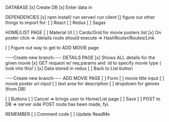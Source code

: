 

DATABASE
    [x] Create DB
    [x] Enter data in

DEPENDENCIES
    [x] npm install/ run server/ run client
    [] figure out other things to import for:
        [ ] React
        [ ] Redux
        [ ] Sagas
    

HOME/LIST PAGE
[ ] Material UI
    [ ] Cards/Grid for movie posters list
[x] On poster click => /details route should execute => HashRouter/Routes/Link

[ ] Figure out way to get to ADD MOVIE page 


----Create new branch----
DETAILS PAGE
[x] Shows ALL details for the given movie
    [x] GET request w/ req.params and :id to specify movie type ( look into this! )
    [x] Data stored in redux
[ ] Back to List button

----Create new branch----
ADD MOVIE PAGE
[ ] Form
        [ ] movie title input
        [ ] movie poster url input
        [ ] text area for description
        [ ] dropdown for genres (from DB)
   
[ ] Buttons
    [ ] Cancel => brings user to Home/List page
    [ ] Save
        [ ] POST to DB => server side POST route has been made, fyi.


REMEMBER
[ ] Comment code
[ ] Update ReadMe
